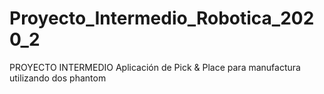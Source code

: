 # Proyecto_Intermedio_Robotica_2020_2
PROYECTO INTERMEDIO Aplicación de Pick &amp; Place para manufactura utilizando dos phantom 
